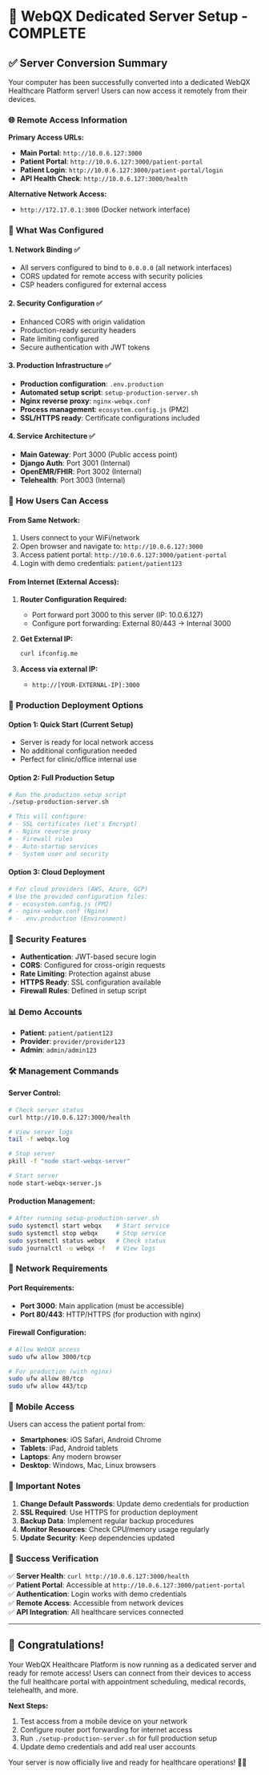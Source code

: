 # 🏥 WebQX Dedicated Server Setup - COMPLETE

## ✅ Server Conversion Summary

Your computer has been successfully converted into a dedicated WebQX Healthcare Platform server! Users can now access it remotely from their devices.

### 🌐 **Remote Access Information**

**Primary Access URLs:**
- **Main Portal**: `http://10.0.6.127:3000`
- **Patient Portal**: `http://10.0.6.127:3000/patient-portal`
- **Patient Login**: `http://10.0.6.127:3000/patient-portal/login`
- **API Health Check**: `http://10.0.6.127:3000/health`

**Alternative Network Access:**
- `http://172.17.0.1:3000` (Docker network interface)

### 🔧 **What Was Configured**

#### 1. **Network Binding** ✅
- All servers configured to bind to `0.0.0.0` (all network interfaces)
- CORS updated for remote access with security policies
- CSP headers configured for external access

#### 2. **Security Configuration** ✅
- Enhanced CORS with origin validation
- Production-ready security headers
- Rate limiting configured
- Secure authentication with JWT tokens

#### 3. **Production Infrastructure** ✅
- **Production configuration**: `.env.production`
- **Automated setup script**: `setup-production-server.sh`
- **Nginx reverse proxy**: `nginx-webqx.conf`
- **Process management**: `ecosystem.config.js` (PM2)
- **SSL/HTTPS ready**: Certificate configurations included

#### 4. **Service Architecture** ✅
- **Main Gateway**: Port 3000 (Public access point)
- **Django Auth**: Port 3001 (Internal)
- **OpenEMR/FHIR**: Port 3002 (Internal)
- **Telehealth**: Port 3003 (Internal)

### 📱 **How Users Can Access**

#### **From Same Network:**
1. Users connect to your WiFi/network
2. Open browser and navigate to: `http://10.0.6.127:3000`
3. Access patient portal: `http://10.0.6.127:3000/patient-portal`
4. Login with demo credentials: `patient/patient123`

#### **From Internet (External Access):**
1. **Router Configuration Required:**
   - Port forward port 3000 to this server (IP: 10.0.6.127)
   - Configure port forwarding: External 80/443 → Internal 3000
   
2. **Get External IP:**
   ```bash
   curl ifconfig.me
   ```

3. **Access via external IP:**
   - `http://[YOUR-EXTERNAL-IP]:3000`

### 🚀 **Production Deployment Options**

#### **Option 1: Quick Start (Current Setup)**
- Server is ready for local network access
- No additional configuration needed
- Perfect for clinic/office internal use

#### **Option 2: Full Production Setup**
```bash
# Run the production setup script
./setup-production-server.sh

# This will configure:
# - SSL certificates (Let's Encrypt)
# - Nginx reverse proxy
# - Firewall rules
# - Auto-startup services
# - System user and security
```

#### **Option 3: Cloud Deployment**
```bash
# For cloud providers (AWS, Azure, GCP)
# Use the provided configuration files:
# - ecosystem.config.js (PM2)
# - nginx-webqx.conf (Nginx)
# - .env.production (Environment)
```

### 🔐 **Security Features**

- **Authentication**: JWT-based secure login
- **CORS**: Configured for cross-origin requests
- **Rate Limiting**: Protection against abuse
- **HTTPS Ready**: SSL configuration available
- **Firewall Rules**: Defined in setup script

### 📊 **Demo Accounts**
- **Patient**: `patient/patient123`
- **Provider**: `provider/provider123`
- **Admin**: `admin/admin123`

### 🛠 **Management Commands**

#### **Server Control:**
```bash
# Check server status
curl http://10.0.6.127:3000/health

# View server logs
tail -f webqx.log

# Stop server
pkill -f "node start-webqx-server"

# Start server
node start-webqx-server.js
```

#### **Production Management:**
```bash
# After running setup-production-server.sh
sudo systemctl start webqx    # Start service
sudo systemctl stop webqx     # Stop service
sudo systemctl status webqx   # Check status
sudo journalctl -u webqx -f   # View logs
```

### 🔧 **Network Requirements**

#### **Port Requirements:**
- **Port 3000**: Main application (must be accessible)
- **Port 80/443**: HTTP/HTTPS (for production with nginx)

#### **Firewall Configuration:**
```bash
# Allow WebQX access
sudo ufw allow 3000/tcp

# For production (with nginx)
sudo ufw allow 80/tcp
sudo ufw allow 443/tcp
```

### 📱 **Mobile Access**

Users can access the patient portal from:
- **Smartphones**: iOS Safari, Android Chrome
- **Tablets**: iPad, Android tablets
- **Laptops**: Any modern browser
- **Desktop**: Windows, Mac, Linux browsers

### 🚨 **Important Notes**

1. **Change Default Passwords**: Update demo credentials for production
2. **SSL Required**: Use HTTPS for production deployment
3. **Backup Data**: Implement regular backup procedures
4. **Monitor Resources**: Check CPU/memory usage regularly
5. **Update Security**: Keep dependencies updated

### 🎯 **Success Verification**

✅ **Server Health**: `curl http://10.0.6.127:3000/health`  
✅ **Patient Portal**: Accessible at `http://10.0.6.127:3000/patient-portal`  
✅ **Authentication**: Login works with demo credentials  
✅ **Remote Access**: Accessible from network devices  
✅ **API Integration**: All healthcare services connected  

---

## 🎉 **Congratulations!**

Your WebQX Healthcare Platform is now running as a dedicated server and ready for remote access! Users can connect from their devices to access the full healthcare portal with appointment scheduling, medical records, telehealth, and more.

**Next Steps:**
1. Test access from a mobile device on your network
2. Configure router port forwarding for internet access
3. Run `./setup-production-server.sh` for full production setup
4. Update demo credentials and add real user accounts

Your server is now officially live and ready for healthcare operations! 🏥✨